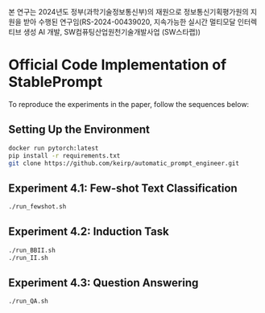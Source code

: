 본 연구는 2024년도 정부(과학기술정보통신부)의 재원으로 정보통신기획평가원의 지원을 받아 수행된 연구임(RS-2024-00439020, 지속가능한 실시간 멀티모달 인터렉티브 생성 AI 개발, SW컴퓨팅산업원천기술개발사업 (SW스타랩))

# Official Code Implementation of StablePrompt

To reproduce the experiments in the paper, follow the sequences below:

## Setting Up the Environment
```bash
docker run pytorch:latest
pip install -r requirements.txt
git clone https://github.com/keirp/automatic_prompt_engineer.git
```
## Experiment 4.1: Few-shot Text Classification
```bash
./run_fewshot.sh
```

## Experiment 4.2: Induction Task
```bash
./run_BBII.sh
./run_II.sh
```

## Experiment 4.3: Question Answering
```bash
./run_QA.sh
```
